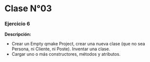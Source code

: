 # Clase N°03

### Ejercicio 6
**Descripción:**
- Crear un Empty qmake Project, crear una nueva clase (que no sea Persona, ni Cliente, ni Poste). Inventar una clase.
- Cargar uno o más constructores, métodos y atributos.